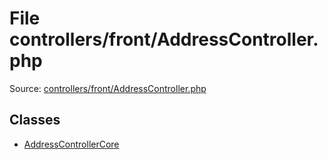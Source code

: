 File controllers/front/AddressController.php
=========

Source: [controllers/front/AddressController.php](https://github.com/PrestaShop/PrestaShop/blob/1.5.1.0/controllers/front/AddressController.php)


Classes
-------

* [AddressControllerCore](class.AddressControllerCore.md)

